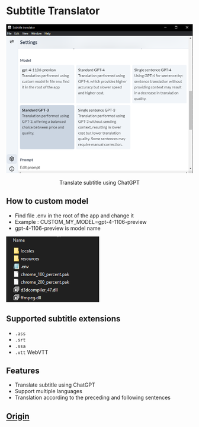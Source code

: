# Subtitle Translator

<img width="783" src="https://github.com/tvone/subtitle-translator-electron/blob/master/assets/subtitle_electron.PNG">
<p align="center">
  Translate subtitle using ChatGPT
</p>

## How to custom model
- Find file .env in the root of the app and change it
- Example : CUSTOM_MY_MODEL=gpt-4-1106-preview
- gpt-4-1106-preview is model name

<img width="251" src="https://github.com/tvone/subtitle-translator-electron/blob/master/assets/custom_env.PNG">

## Supported subtitle extensions

- `.ass`
- `.srt`
- `.ssa`
- `.vtt` WebVTT

## Features

- Translate subtitle using ChatGPT
- Support multiple languages
- Translation according to the preceding and following sentences

## [Origin](https://github.com/gnehs/subtitle-translator-electron/releases/latest)
